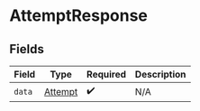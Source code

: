 # AttemptResponse


## Fields

| Field                                     | Type                                      | Required                                  | Description                               |
| ----------------------------------------- | ----------------------------------------- | ----------------------------------------- | ----------------------------------------- |
| `data`                                    | [Attempt](../../models/shared/attempt.md) | :heavy_check_mark:                        | N/A                                       |